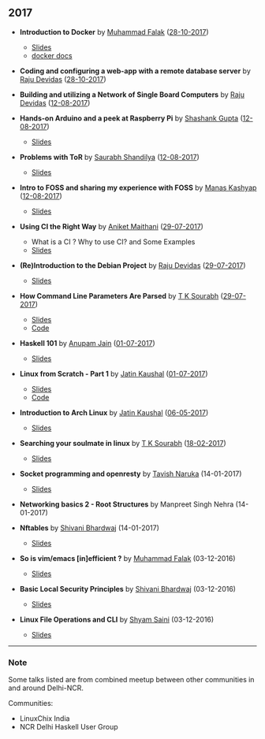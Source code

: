 ## 2017

- **Introduction to Docker** by [Muhammad Falak](https://github.com/mfrw) ([28-10-2017])
	- [Slides](https://github.com/mfrw/talks/blob/master/docker-intro/docker-intro.pdf)
	- [docker docs](https://docs.docker.com/)

- **Coding and configuring a web-app with a remote database server** by [Raju Devidas](https://github.com/rajudev) ([28-10-2017])

- **Building and utilizing a Network of Single Board Computers** by [Raju Devidas](https://github.com/rajudev) ([12-08-2017])

- **Hands-on Arduino and a peek at Raspberry Pi** by [Shashank Gupta](https://github.com/lbsrex) ([12-08-2017])
	- [Slides](https://github.com/ILUGD/talks/blob/master/slides/Arduino.pptx)

- **Problems with ToR** by [Saurabh Shandilya](https://github.com/beyondszine) ([12-08-2017])
	- [Slides](https://github.com/ILUGD/talks/files/1226821/Problems.with.ToR.pdf)

- **Intro to FOSS and sharing my experience with FOSS** by [Manas Kashyap](https://github.com/Manas-kashyap) ([12-08-2017])
	- [Slides](https://github.com/Manas-kashyap/INTRO-TO-FOSS-/blob/master/fosss-manas.pdf)

- **Using CI the Right Way** by [Aniket Maithani](https://github.com/aniketmaithani) ([29-07-2017]) 
	- What is a CI ? Why to use CI? and Some Examples
	- [Slides](https://github.com/ILUGD/talks/blob/master/slides/using_ci_the_right_way.pptx)

- **(Re)Introduction to the Debian Project** by [Raju Devidas](https://gitlab.com/rajudev) ([29-07-2017])
	- [Slides]()

- **How Command Line Parameters Are Parsed** by [T K Sourabh](https://github.com/sourabhtk37) ([29-07-2017])
	- [Slides](https://slides.com/tksourabh/how-command/)
	- [Code](https://github.com/sourabhtk37/Cmd-Line-Args)

- **Haskell 101** by [Anupam Jain](https://github.com/ajnsit/) ([01-07-2017])
	- [Slides](https://speakerdeck.com/ajnsit/haskell-101)

- **Linux from Scratch - Part 1** by [Jatin Kaushal](https://github.com/cocoa1231/) ([01-07-2017])
	- [Slides](http://slides.com/jatinkaushal/deck-2)
	- [Code](https://www.github.com/cocoa1231/lfs)

- **Introduction to Arch Linux** by [Jatin Kaushal](https://github.com/cocoa1231/) ([06-05-2017])
	- [Slides](http://slides.com/jatinkaushal/deck#/)
  
- **Searching your soulmate in linux** by [T K Sourabh](https://github.com/sourabhtk37) ([18-02-2017])
	- [Slides](http://slides.com/tksourabh/searching-your-soul-mate-in-linux#/)

- **Socket programming and openresty** by [Tavish Naruka](https://github.com/ntavish) (14-01-2017)
  - [Slides](https://www.slideshare.net/tavishn/socket-programming-and-openresty)

- **Networking basics 2 - Root Structures** by Manpreet Singh Nehra (14-01-2017)

- **Nftables** by [Shivani Bhardwaj](https://github.com/shivan1b) (14-01-2017) 
	- [Slides](http://slides.com/shivanibhardwaj/netfilter-hooksan-easy-guide#/)

- **So is vim/emacs [in]efficient ?** by [Muhammad Falak](https://github.com/mfrw) (03-12-2016)
	- [Slides](https://github.com/mfrw/talks/blob/master/ilugd-vi_emacs/ILUG_D_Talk_no_animation.pdf)

- **Basic Local Security Principles** by [Shivani Bhardwaj](https://github.com/shivan1b) (03-12-2016)
	- [Slides](http://slides.com/shivanibhardwaj/local-security-principles#/)

- **Linux File Operations and CLI** by [Shyam Saini](https://github.com/mystictot) (03-12-2016)
	- [Slides](https://github.com/mysticTot/My_Talks/blob/master/ilugd-talks/ilugd-3rd-December-2016/ilugd-3rd-december-2016-talk.pdf)
	



		   
---

### Note
Some talks listed are from combined meetup between other communities in and around Delhi-NCR.

Communities:
- LinuxChix India
- NCR Delhi Haskell User Group

[28-10-2017]: https://www.meetup.com/ilugdelhi/events/242531827/
[12-08-2017]: https://www.meetup.com/ILUGDelhi/events/240282525/
[01-07-2017]: https://www.meetup.com/ILUGDelhi/events/238711998/
[06-05-2017]: https://www.meetup.com/ILUGDelhi/events/237723048/
[29-07-2017]: https://www.meetup.com/ILUGDelhi/events/240237639/
[18-02-2017]: https://www.meetup.com/ILUGDelhi/events/237722792/
